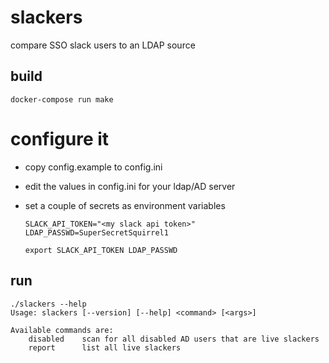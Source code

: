 # slackers

compare SSO slack users to an LDAP source

## build

```
docker-compose run make
```

# configure it

* copy config.example to config.ini
* edit the values in config.ini for your ldap/AD server
* set a couple of secrets as environment variables

  ```
  SLACK_API_TOKEN="<my slack api token>"
  LDAP_PASSWD=SuperSecretSquirrel1

  export SLACK_API_TOKEN LDAP_PASSWD
  ```

## run

  ```
  ./slackers --help
  Usage: slackers [--version] [--help] <command> [<args>]

  Available commands are:
      disabled    scan for all disabled AD users that are live slackers
      report      list all live slackers
  ```

